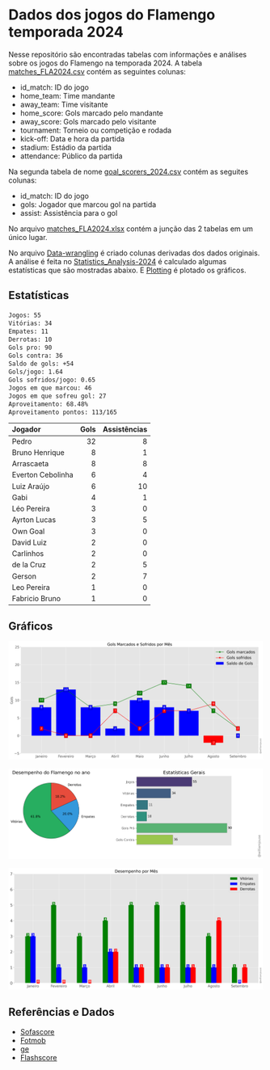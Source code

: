 # Dados dos jogos do Flamengo temporada 2024

Nesse repositório são encontradas tabelas com informações e análises sobre os jogos do Flamengo na temporada 2024. A tabela [matches_FLA2024.csv](https://github.com/williamjouse/jogos-Flamengo-2024/blob/main/data/raw/matches_FLA2024.csv)
contém as seguintes colunas:

- id_match: ID do jogo
- home_team: Time mandante
- away_team: Time visitante
- home_score: Gols marcado pelo mandante
- away_score: Gols marcado pelo visitante
- tournament: Torneio ou competição e rodada
- kick-off: Data e hora da partida
- stadium: Estádio da partida
- attendance: Público da partida


Na segunda tabela de nome [goal_scorers_2024.csv](https://github.com/williamjouse/jogos-Flamengo-2024/blob/main/data/raw/goal_scorers_2024.csv) contém as seguites colunas:

- id_match: ID do jogo
- gols: Jogador que marcou gol na partida
- assist: Assistência para o gol

No arquivo [matches_FLA2024.xlsx](https://github.com/williamjouse/jogos-Flamengo-2024/blob/main/data/matches_FLA2024.xlsx) contém a junção das 2 tabelas em um único lugar.

No arquivo [Data-wrangling](https://github.com/williamjouse/jogos-Flamengo-2024/blob/main/notebooks/01-Data-wrangling.ipynb) é criado colunas derivadas dos dados originais. A análise 
é feita no [Statistics_Analysis-2024](https://github.com/williamjouse/jogos-Flamengo-2024/blob/main/notebooks/02-Statistics_Analysis-2024.ipynb) é calculado algumas estatísticas que são mostradas abaixo.
E [Plotting](https://github.com/williamjouse/jogos-Flamengo-2024/blob/main/notebooks/03-Plotting.ipynb) é plotado os gráficos.

## Estatísticas


```
Jogos: 55
Vitórias: 34
Empates: 11
Derrotas: 10 
Gols pro: 90
Gols contra: 36
Saldo de gols: +54
Gols/jogo: 1.64
Gols sofridos/jogo: 0.65
Jogos em que marcou: 46
Jogos em que sofreu gol: 27 
Aproveitamento: 68.48%
Aproveitamento pontos: 113/165
```

| Jogador           |   Gols |   Assistências |
|:------------------|-------:|---------------:|
| Pedro             |     32 |              8 |
| Bruno Henrique    |      8 |              1 |
| Arrascaeta        |      8 |              8 |
| Everton Cebolinha |      6 |              4 |
| Luiz Araújo       |      6 |             10 |
| Gabi              |      4 |              1 |
| Léo Pereira       |      3 |              0 |
| Ayrton Lucas      |      3 |              5 |
| Own Goal          |      3 |              0 |
| David Luiz        |      2 |              0 |
| Carlinhos         |      2 |              0 |
| de la Cruz        |      2 |              5 |
| Gerson            |      2 |              7 |
| Leo Pereira       |      1 |              0 |
| Fabricio Bruno    |      1 |              0 |




## Gráficos

![img1.png](notebooks/figures/figure.png)

![img1.png](notebooks/figures/figure2.png)

![img1.png](notebooks/figures/figure3.png)



## Referências e Dados

- [Sofascore](https://www.sofascore.com/)
- [Fotmob](https://www.fotmob.com/)
- [ge](https://ge.globo.com/)
- [Flashscore](https://www.flashscore.com)
